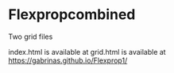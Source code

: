 # Flexpropcombined
Two grid files


index.html is available at 
grid.html is available at https://gabrinas.github.io/Flexprop1/
